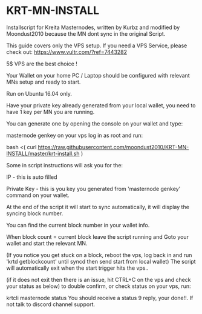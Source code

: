 # KRT-MN-INSTALL
Installscript for Kreita Masternodes, written by Kurbz and
modified by Moondust2010 because the MN dont sync in the original Script.


This guide covers only the VPS setup. If you need a VPS Service, please check out:
https://www.vultr.com/?ref=7443282

5$ VPS are the best choice !

Your Wallet on your home PC / Laptop should be configured with relevant MNs setup and ready to start.

Run on Ubuntu 16.04 only.

Have your private key already generated from your local wallet, you need to have 1 key per MN you are running.

You can generate one by opening the console on your wallet and type:

masternode genkey 
on your vps log in as root and run:

bash <( curl https://raw.githubusercontent.com/moondust2010/KRT-MN-INSTALL/master/krt-install.sh )

Some in script instructions will ask you for the:

IP - this is auto filled

Private Key - this is you key you generated from 'masternode genkey' command on your wallet.

At the end of the script it will start to sync automatically, it will display the syncing block number.

You can find the current block number in your wallet info.

When block count = current block leave the script running and Goto your wallet and start the relevant MN.

(If you notice you get stuck on a block, reboot the vps,
log back in and run 'krtd getblockcount' until syncd then send start from local wallet)
The script will automatically exit when the start trigger hits the vps..

(if it does not exit then there is an issue, hit CTRL+C on the vps and check your status as below)
to double confirm, or check status on your vps, run:

krtcli masternode status
You should receive a status 9 reply, your done!!. If not talk to discord channel support.
